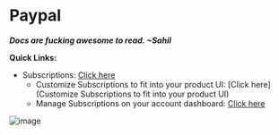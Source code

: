 # Paypal

***Docs are fucking awesome to read. ~Sahil***

**Quick Links:**
- Subscriptions: [Click here](https://developer.paypal.com/docs/subscriptions/)
  - Customize Subscriptions to fit into your product UI: [Click here](Customize Subscriptions to fit into your product UI)
  - Manage Subscriptions on your account dashboard: [Click here](https://www.paypal.com/merchantapps/appcenter/acceptpayments/subscriptions)

![image](https://user-images.githubusercontent.com/31458531/205932125-4e91ac6d-9e77-4c62-b97d-a6d3e96edb5c.png)

